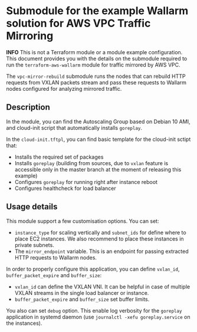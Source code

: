 # Submodule for the example Wallarm solution for AWS VPC Traffic Mirroring

**INFO** This is not a Terraform module or a module example configuration. This document provides you with the details on the submodule required to run the `terraform-aws-wallarm` module for traffic mirrored by AWS VPC.

The `vpc-mirror-rebuild` submodule runs the nodes that can rebuild HTTP requests from VXLAN packets stream and pass these requests to Wallarm nodes configured for analyzing mirrored traffic.

## Description

In the module, you can find the Autoscaling Group based on Debian 10 AMI, and cloud-init script that automatically installs `goreplay`.

In the `cloud-init.tftpl`, you can find basic template for the cloud-init sctipt that:

* Installs the required set of packages
* Installs `goreplay` (building from sources, due to `vxlan` feature is accessible only in the master branch at the moment of releasing this example)
* Configures `goreplay` for running right after instance reboot
* Configures healthcheck for load balancer

## Usage details

This module support a few customisation options. You can set:

* `instance_type` for scaling vertically and `subnet_ids` for define where to place EC2 instances. We also recommend to place these instances in private subnets.
* The `mirror_endpoint` variable. This is an endpoint for passing extracted HTTP requests to Wallarm nodes.

In order to properly configure this application, you can define `vxlan_id`, `buffer_packet_expire` and `buffer_size`:

* `vxlan_id` can define the VXLAN VNI. It can be helpful in case of multiple VXLAN streams in the single load balancer or instance.
* `buffer_packet_expire` and `buffer_size` set buffer limits.

You also can set `debug` option. This enable log verbosity for the `goreplay` application in systemd daemon (use `journalctl -xefu goreplay.service` on the instances).
